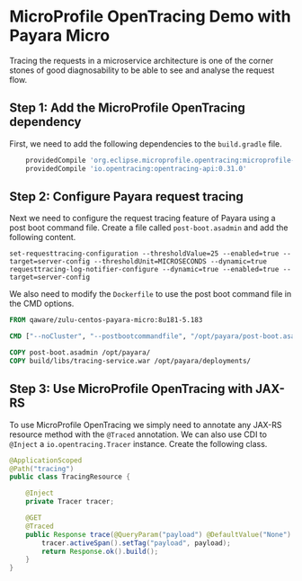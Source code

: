 #  MicroProfile OpenTracing Demo with Payara Micro

Tracing the requests in a microservice architecture is one of the corner stones of good
diagnosability to be able to see and analyse the request flow.

## Step 1: Add the MicroProfile OpenTracing dependency

First, we need to add the following dependencies to the `build.gradle` file.

```groovy
    providedCompile 'org.eclipse.microprofile.opentracing:microprofile-opentracing-api:1.1'
    providedCompile 'io.opentracing:opentracing-api:0.31.0'
```

## Step 2: Configure Payara request tracing

Next we need to configure the request tracing feature of Payara using a post boot command file.
Create a file called `post-boot.asadmin` and add the following content.

```
set-requesttracing-configuration --thresholdValue=25 --enabled=true --target=server-config --thresholdUnit=MICROSECONDS --dynamic=true
requesttracing-log-notifier-configure --dynamic=true --enabled=true --target=server-config
```

We also need to modify the `Dockerfile` to use the post boot command file in the CMD options. 

```dockerfile
FROM qaware/zulu-centos-payara-micro:8u181-5.183

CMD ["--noCluster", "--postbootcommandfile", "/opt/payara/post-boot.asadmin", "--deploymentDir", "/opt/payara/deployments"]

COPY post-boot.asadmin /opt/payara/
COPY build/libs/tracing-service.war /opt/payara/deployments/
```

## Step 3: Use MicroProfile OpenTracing with JAX-RS

To use MicroProfile OpenTracing we simply need to annotate any JAX-RS resource method with the `@Traced` annotation. 
We can also use CDI to `@Inject` a `io.opentracing.Tracer` instance. Create the following class.

```java
@ApplicationScoped
@Path("tracing")
public class TracingResource {

    @Inject
    private Tracer tracer;

    @GET
    @Traced
    public Response trace(@QueryParam("payload") @DefaultValue("None") String payload) {
        tracer.activeSpan().setTag("payload", payload);
        return Response.ok().build();
    }
}
```
 